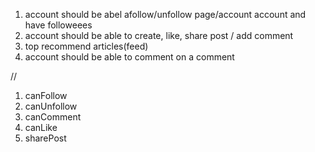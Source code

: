 1. account should be abel afollow/unfollow page/account account and have followeees
2. account should be able to create, like, share post / add comment
3. top recommend articles(feed)
4. account should be able to comment on a comment

//
1. canFollow
2. canUnfollow
3. canComment
4. canLike
5. sharePost
